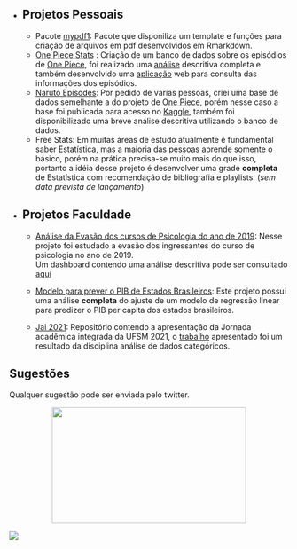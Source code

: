 * ## Projetos Pessoais
  * Pacote [mypdf1](https://github.com/AlissonRP/mypdf1): Pacote que disponiliza um template e funções para criação de arquivos em pdf desenvolvidos em Rmarkdown.
  * [One Piece Stats](https://github.com/AlissonRP/OP_Stats) : Criação de um banco de dados sobre os episódios de [One Piece](https://en.wikipedia.org/wiki/One_Piece), foi realizado uma [análise](https://alissonrp.github.io/OP_Stats/) descritiva completa e também desenvolvido uma [aplicação](https://alissonrp.shinyapps.io/op_beta/) web para consulta das informações dos episódios.
  * [Naruto Episodes](https://github.com/AlissonRP/naruto_episodes): Por pedido de varias pessoas, criei uma base de dados semelhante a do projeto de [One Piece](https://github.com/AlissonRP/OP_Stats), porém nesse caso a base foi publicada para acesso no [Kaggle](https://www.kaggle.com/alisson987/naruto-shippuden-rate), também foi disponibilizado uma breve análise descritiva utilizando o banco de dados.
  * Free Stats: Em muitas áreas de estudo atualmente é fundamental saber Estatística, mas a maioria das pessoas aprende somente o básico, porém na prática precisa-se muito mais do que isso, portanto a idéia desse projeto é desenvolver  uma grade **completa** de Estatística com recomendação de bibliografia e playlists. (*sem data prevista de lançamento*)
* ## Projetos Faculdade
  * [Análise da Evasão dos cursos de Psicologia do ano de 2019](https://github.com/AlissonRP/Psicologia-2019):
Nesse projeto foi estudado a evasão dos ingressantes do curso de psicologia no ano de 2019.   
Um dashboard contendo uma análise descritiva pode ser consultado [aqui](https://alissonrp.github.io/Psicologia-2019/)
  * [Modelo para prever o PIB de Estados Brasileiros](https://github.com/AlissonRP/gdp-statesBR):
Este projeto possui uma análise **completa** do  ajuste de um modelo de regressão linear para predizer o PIB per capita dos estados brasileiros. 

  * [Jai 2021](https://github.com/AlissonRP/JAI_2021):
Repositório contendo a apresentação da Jornada acadêmica integrada da UFSM 2021, o [trabalho](https://github.com/AlissonRP/Psicologia-2019/blob/master/Relatório.pdf)
apresentado foi um resultado da disciplina análise de dados categóricos.

   

## Sugestões
Qualquer sugestão pode ser enviada pelo twitter.
 <p align="center"><img align="center" src="https://github.com/AlissonRP/Projetos-Faculdade/blob/main/14lR.gif" height="210px" width="350"/></p>

<div> 
 <a href = "https://twitter.com/fuzzys3t"><img src="https://img.shields.io/badge/Twitter-1DA1F2?style=for-the-badge&logo=twitter&logoColor=white" target="_blank"></a>
 
